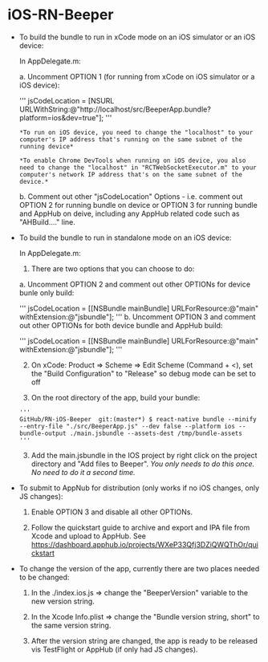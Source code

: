 # iOS-RN-Beeper

- To build the bundle to run in xCode mode on an iOS simulator or an iOS device:

  In AppDelegate.m:

    a. Uncomment OPTION 1 (for running from xCode on iOS simulator or a iOS device):  

     '''
     jsCodeLocation = [NSURL URLWithString:@"http://localhost/src/BeeperApp.bundle?platform=ios&dev=true"];
     '''

      *To run on iOS device, you need to change the "localhost" to your computer's IP address that's running on the same subnet of the running device*

      *To enable Chrome DevTools when running on iOS device, you also need to change the "localhost" in "RCTWebSocketExecutor.m" to your computer's network IP address that's on the same subnet of the device.*

    b. Comment out other "jsCodeLocation" Options - i.e. comment out OPTION 2 for running bundle on device or OPTION 3 for running bundle and AppHub on deive, including any AppHub related code such as "AHBuild...." line.

- To build the bundle to run in standalone mode on an iOS device:

  In AppDelegate.m:

    1. There are two options that you can choose to do:

     a. Uncomment OPTION 2 and comment out other OPTIONs for device bunle only build:

     '''
     jsCodeLocation = [[NSBundle mainBundle] URLForResource:@"main" withExtension:@"jsbundle"];
     '''
     b. Uncomment OPTION 3 and comment out other OPTIONs for both device bundle and AppHub build:

     '''
     jsCodeLocation = [[NSBundle mainBundle] URLForResource:@"main" withExtension:@"jsbundle"];
     '''

    2. On xCode:  Product => Scheme => Edit Scheme (Command + <), set the "Build Configuration" to "Release" so debug mode can be set to off

    2. On the root directory of the app, build your bundle:

      '''
      GitHub/RN-iOS-Beeper  git:(master*) $ react-native bundle --minify --entry-file "./src/BeeperApp.js" --dev false --platform ios --bundle-output ./main.jsbundle --assets-dest /tmp/bundle-assets
      '''

    3. Add the main.jsbundle in the IOS project by right click on the project directory and "Add files to Beeper".   *You only needs to do this once.  No need to do it a second time.*

- To submit to AppNub for distribution (only works if no iOS changes, only JS changes):

  1. Enable OPTION 3 and disable all other OPTIONs.

  2. Follow the quickstart guide to archive and export and IPA file from Xcode and upload to AppHub.  See https://dashboard.apphub.io/projects/WXeP33Qfj3DZiQWQThOr/quickstart

- To change the version of the app, currently there are two places needed to be changed:

  1. In the ./index.ios.js => change the "BeeperVersion" variable to the new version string.

  2. In the Xcode Info.plist => change the "Bundle version string, short" to the same version string.

  3. After the version string are changed, the app is ready to be released vis TestFlight or AppHub (if only had JS changes).
